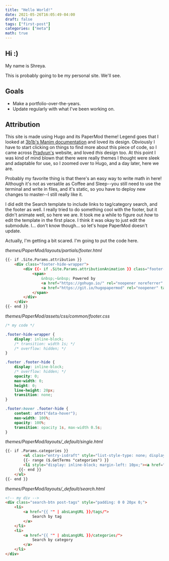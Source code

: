 ```yaml
---
title: "Hello World!"
date: 2021-05-26T16:05:49-04:00
draft: false
tags: ["first-post"]
categories: ["meta"]
math: true
---
```


## Hi :)

My name is Shreya.

This is probably going to be my personal site. We'll see.

## Goals

- Make a portfolio-over-the-years.
- Update regularly with what I've been working on.

## Attribution

This site is made using Hugo and its PaperMod theme! Legend goes that I looked at [3b1b's Manim documentation](https://3b1b.github.io/manim/) and loved its design. Obviously I have to start clicking on things to find more about this piece of code, so I came across [Pradyun's](https://pradyunsg.me/) website, and loved *this* design too. At this point I was kind of mind blown that there were really themes I thought were sleek and adaptable for use, so I zoomed over to Hugo, and a day later, here we are.

Probably my favorite thing is that there's an easy way to write math in here! Although it's not as versatile as Coffee and Sleep--you still need to use the terminal and write in files, and it's static, so you have to deploy new changes to master--I still really like it.

I did edit the Search template to include links to tag/category search, and the footer as well. I really tried to do something cool with the footer, but it didn't animate well, so here we are. It took me a while to figure out *how* to edit the template in the first place. I think it was okay to just edit the submodule. I... don't know though... so let's hope PaperMod doesn't update.

Actually, I'm getting a bit scared. I'm going to put the code here.

*themes/PaperMod/layouts/partials/footer.html*
```html
{{- if .Site.Params.attribution }}
    <div class="footer-hide-wrapper">
        <div {{- if .Site.Params.attributionAnimation }} class="footer-hide" {{- end }}>
            <span>
                &nbsp;·&nbsp; Powered by
                <a href="https://gohugo.io/" rel="noopener noreferrer" target="_blank">Hugo</a> +
                <a href="https://git.io/hugopapermod" rel="noopener" target="_blank">PaperMod</a>, with tweaks
            </span>
        </div>
    </div>
{{- end }}
```

*themes/PaperMod/assets/css/common/footer.css*
```css
/* my code */

.footer-hide-wrapper {
    display: inline-block;
    /* transition: width 1s; */
    /* overflow: hidden; */
}

.footer .footer-hide {
    display: inline-block;
    /* overflow: hidden; */
    opacity: 0;
    max-width: 0;
    height: 0;
    line-height: 20px;
    transition: none;
}

.footer:hover .footer-hide {
    content: attr("data-hover");
    max-width: 100%;
    opacity: 100%;
    transition: opacity 1s, max-width 0.5s;
}
```


*themes/PaperMod/layouts/_default/single.html*
```html
{{- if .Params.categories }}
        <ul class="entry-isdraft" style="list-style-type: none; display: inline-block;">
        {{- range ($.GetTerms "categories") }}
        <li style="display: inline-block; margin-left: 10px;"><a href="{{ .Permalink }}">{{ .LinkTitle }}</a></li>
      {{- end }}
    </ul>
{{- end }}
```

*themes/PaperMod/layouts/_default/search.html*
```html
<!-- my div -->
<div class="search-btn post-tags" style="padding: 0 0 20px 0;">
    <li>
        <a href="{{ "" | absLangURL }}/tags/">
            Search by tag
        </a>
    </li>
    <li>
        <a href="{{ "" | absLangURL }}/categories/">
            Search by category
        </a>
    </li>
</div>
```
